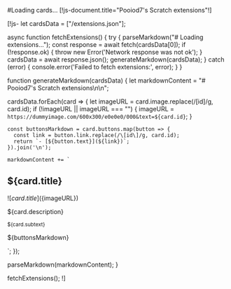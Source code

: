 #Loading cards...
[!js-document.title="Pooiod7's Scratch extensions"!]

[!js-
let cardsData = ["/extensions.json"];

async function fetchExtensions() {
  try {
    parseMarkdown("# Loading extensions...");
    const response = await fetch(cardsData[0]);
    if (!response.ok) {
        throw new Error('Network response was not ok');
    }
    cardsData = await response.json();
    generateMarkdown(cardsData);
  } catch (error) {
    console.error('Failed to fetch extensions:', error);
  }
}

function generateMarkdown(cardsData) {
  let markdownContent = "# Pooiod7's Scratch extensions\n\n";

  cardsData.forEach(card => {
    let imageURL = card.image.replace(/\[id\]/g, card.id);
    if (!imageURL || imageURL === "") {
        imageURL = `https://dummyimage.com/600x300/e0e0e0/000&text=${card.id}`;
    }

    const buttonsMarkdown = card.buttons.map(button => {
      const link = button.link.replace(/\[id\]/g, card.id);
      return `- [${button.text}](${link})`;
    }).join('\n');

    markdownContent += `
## ${card.title}

![${card.title}](${imageURL})

${card.description}

<sub>${card.subtext}</sub>

${buttonsMarkdown}

`;
  });

  parseMarkdown(markdownContent);
}

fetchExtensions();
!]

